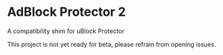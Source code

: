 # AdBlock Protector 2

A compatibility shim for uBlock Protector

This project is not yet ready for beta, please refrain from opening issues. 
